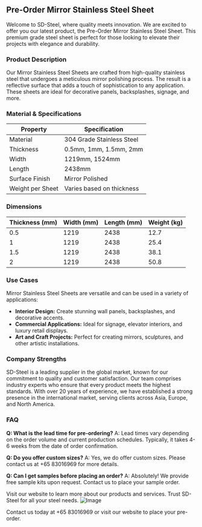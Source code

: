 ## Pre-Order Mirror Stainless Steel Sheet

Welcome to SD-Steel, where quality meets innovation. We are excited to offer you our latest product, the Pre-Order Mirror Stainless Steel Sheet. This premium grade steel sheet is perfect for those looking to elevate their projects with elegance and durability.

### Product Description
Our Mirror Stainless Steel Sheets are crafted from high-quality stainless steel that undergoes a meticulous mirror polishing process. The result is a reflective surface that adds a touch of sophistication to any application. These sheets are ideal for decorative panels, backsplashes, signage, and more.

### Material & Specifications
| Property              | Specification                    |
|-----------------------|----------------------------------|
| Material              | 304 Grade Stainless Steel        |
| Thickness             | 0.5mm, 1mm, 1.5mm, 2mm           |
| Width                 | 1219mm, 1524mm                   |
| Length                | 2438mm                           |
| Surface Finish        | Mirror Polished                  |
| Weight per Sheet      | Varies based on thickness        |

### Dimensions
| Thickness (mm) | Width (mm) | Length (mm) | Weight (kg) |
|----------------|------------|-------------|-------------|
| 0.5            | 1219       | 2438        | 12.7        |
| 1              | 1219       | 2438        | 25.4        |
| 1.5            | 1219       | 2438        | 38.1        |
| 2              | 1219       | 2438        | 50.8        |

### Use Cases
Mirror Stainless Steel Sheets are versatile and can be used in a variety of applications:
- **Interior Design:** Create stunning wall panels, backsplashes, and decorative accents.
- **Commercial Applications:** Ideal for signage, elevator interiors, and luxury retail displays.
- **Art and Craft Projects:** Perfect for creating mirrors, sculptures, and other artistic installations.

### Company Strengths
SD-Steel is a leading supplier in the global market, known for our commitment to quality and customer satisfaction. Our team comprises industry experts who ensure that every product meets the highest standards. With over 20 years of experience, we have established a strong presence in the international market, serving clients across Asia, Europe, and North America.

### FAQ
**Q: What is the lead time for pre-ordering?**
A: Lead times vary depending on the order volume and current production schedules. Typically, it takes 4-6 weeks from the date of order confirmation.

**Q: Do you offer custom sizes?**
A: Yes, we do offer custom sizes. Please contact us at +65 83016969 for more details.

**Q: Can I get samples before placing an order?**
A: Absolutely! We provide free sample kits upon request. Contact us to place your sample order.

Visit our website to learn more about our products and services. Trust SD-Steel for all your steel needs. ![Image](https://github.com/user-attachments/assets/2567258e-e124-4816-932d-1809bd27ef0b)

Contact us today at +65 83016969 or visit our website to place your pre-order.